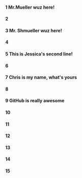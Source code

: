 #### 1 Mr.Mueller wuz here!
#### 2
#### 3 Mr. Shmueller wuz here!
#### 4
#### 5 This is Jessica's second line!
#### 6
#### 7 Chris is my name, what's yours 
#### 8



#### 9 GitHub is really awesome

#### 10
#### 11
#### 12
#### 13
#### 14
#### 15